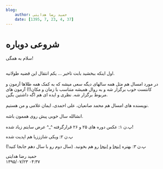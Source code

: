 ```yaml
---
blog:
    author: حمید رضا هدایتی
    date: [1395, 7, 23, 4, 37]
---
```

# شروعی دوباره

<div class="cnt">
سلام به همگی!<br/><p><br/>اول اینکه ببخشید بابت تاخیر ... یکم انتقال این قضیه طولانیه.<br/><br/>در مورد امسال هم مثل همه سالهای دیگه سعی میشه که به کمک همه طلاها آزمون و کانتست خوب برگزار شه و به روال همیشه متناسب با زمان و مکان(!) آزمون های مربوط برگزار شه. نظری و ایده ای هم اگه داشتین بگین.<br/><br/>نویسنده های امسال هم محمد صانعیان، علی احمدی، ایمان غلامی و من هستیم.<br/><br/>انشالله سال خوبی پیش روی هممون باشه.<br/><br/>پ.ن ۱: عکس دوره های ۲۵ و ۲۶ قرارگرفته ^_^ عرض سایتم زیاد شده!<br/></p>
<p>پ.ن ۲: ویکی شازززیا هم اپدیت شده</p>
<p>پ.ن ۳:
بهتره <a href="http://shaazzz.ir/1392/08/04/%D8%B3%D8%A7%D9%84-%D8%AC%D8%AF%DB%8C%D8%AF" target="_blank">اینجا</a> و <a href="http://shaazzz.ir/1393/06/11/%D9%BE%DB%8C%D8%B4%D9%86%D9%87%D8%A7%D8%AF%D8%A7%D8%AA-%D8%A8%D8%B1%D8%A7%DB%8C-%D8%B9%D9%85%D9%84%DB%8C">اینجا</a> رو هم بخونید. (سال دوم رو با سال دهم جابجا کنید!)</p>
</div>

<div class="blog-info">
    <div class="blog-author">حمید رضا هدایتی</div>
    <div class="blog-date">۱۳۹۵/۰۷/۲۳ ۰۴:۳۷</div>
</div>

